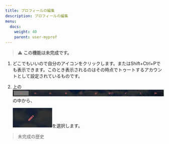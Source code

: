 ```yaml
---
title: プロフィールの編集
description: プロフィールの編集
menu:
  docs:
    weight: 40
    parent: user-myprof
---
```


> ⚠ **この機能は未完成です。**

1. どこでもいいので自分のアイコンをクリックします。またはShift+Ctrl+Pでも表示できます。このとき表示されるのはその時点でトゥートするアカウントとして設定されているものです。
2. 上の![user2](https://raw.githubusercontent.com/cutls/TheDeskDocs/master/media/user2.png)の中から、  

   ![user10](https://raw.githubusercontent.com/cutls/TheDeskDocs/master/media/user10.png)を選択します。  

>未完成の歴史

